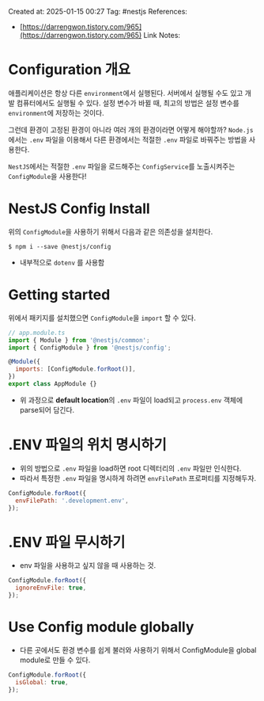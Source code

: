 Created at:  2025-01-15 00:27
Tag: #nestjs 
References:
- [https://darrengwon.tistory.com/965](https://darrengwon.tistory.com/965)
Link Notes:

# Configuration 개요
애플리케이션은 항상 다른 `environment`에서 실행된다. 서버에서 실행될 수도 있고 개발 컴퓨터에서도 실행될 수 있다. 설정 변수가 바뀔 때, 최고의 방법은 설정 변수를 `environment`에 저장하는 것이다.

그런데 환경이 고정된 환경이 아니라 여러 개의 환경이라면 어떻게 해야할까? `Node.js`에서는 `.env` 파일을 이용해서 다른 환경에서는 적절한 `.env` 파일로 바꿔주는 방법을 사용한다.

`NestJS`에서는 적절한 `.env` 파일을 로드해주는 `ConfigService`를 노출시켜주는 `ConfigModule`을 사용한다!
# NestJS Config Install
위의 `ConfigModule`을 사용하기 위해서 다음과 같은 의존성을 설치한다.

`$ npm i --save @nestjs/config`
- 내부적으로 `dotenv` 를 사용함
# Getting started
위에서 패키지를 설치했으면 `ConfigModule`을 `import` 할 수 있다.

```jsx
// app.module.ts
import { Module } from '@nestjs/common';
import { ConfigModule } from '@nestjs/config';

@Module({
  imports: [ConfigModule.forRoot()],
})
export class AppModule {}
```
- 위 과정으로 **default location**의 `.env` 파일이 load되고 `process.env` 객체에 parse되어 담긴다.
# .ENV 파일의 위치 명시하기
- 위의 방법으로 `.env` 파일을 load하면 root 디렉터리의 `.env` 파일만 인식한다.
- 따라서 특정한 `.env` 파일을 명시하게 하려면 `envFilePath` 프로퍼티를 지정해두자.

```jsx
ConfigModule.forRoot({
  envFilePath: '.development.env',
});
```
# .ENV 파일 무시하기
- env 파일을 사용하고 싶지 않을 때 사용하는 것.

```jsx
ConfigModule.forRoot({
  ignoreEnvFile: true,
});
```

# Use Config module globally
- 다른 곳에서도 환경 변수를 쉽게 불러와 사용하기 위해서 ConfigModule을 global module로 만들 수 있다.

```jsx
ConfigModule.forRoot({
  isGlobal: true,
});
```